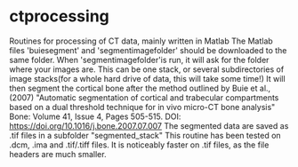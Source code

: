 # ctprocessing
Routines for processing of CT data, mainly written in Matlab
The Matlab files 'buiesegment' and 'segmentimagefolder' should be downloaded to the same folder. 
When 'segmentimagefolder'is run, it will ask for the folder where your images are. This can be one stack, or several subdirectories of image stacks(for a whole hard drive of data, this will take some time!) 
It will then segment the cortical bone after the method outlined by Buie et al., (2007) "Automatic segmentation of cortical and trabecular compartments based on a dual threshold technique for in vivo micro-CT bone analysis" Bone: Volume 41, Issue 4, Pages 505-515. DOI: https://doi.org/10.1016/j.bone.2007.07.007
The segmented data are saved as .tif files in a subfolder "segmented_stack"
This routine has been tested on .dcm, .ima and .tif/.tiff files. It is noticeably faster on .tif files, as the file headers are much smaller.
